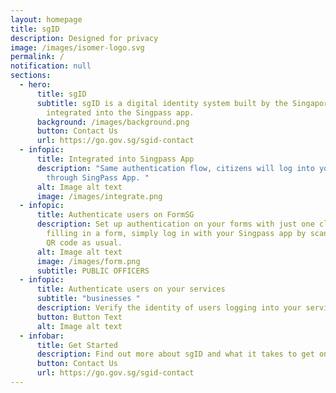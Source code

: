 ```yaml
---
layout: homepage
title: sgID
description: Designed for privacy
image: /images/isomer-logo.svg
permalink: /
notification: null
sections:
  - hero:
      title: sgID
      subtitle: sgID is a digital identity system built by the Singapore Government,
        integrated into the Singpass app.
      background: /images/background.png
      button: Contact Us
      url: https://go.gov.sg/sgid-contact
  - infopic:
      title: Integrated into Singpass App
      description: "Same authentication flow, citizens will log into your services
        through SingPass App. "
      alt: Image alt text
      image: /images/integrate.png
  - infopic:
      title: Authenticate users on FormSG
      description: Set up authentication on your forms with just one click. If you are
        filling in a form, simply log in with your Singpass app by scanning the
        QR code as usual.
      alt: Image alt text
      image: /images/form.png
      subtitle: PUBLIC OFFICERS
  - infopic:
      title: Authenticate users on your services
      subtitle: "businesses "
      description: Verify the identity of users logging into your services with sgID
      button: Button Text
      alt: Image alt text
  - infobar:
      title: Get Started
      description: Find out more about sgID and what it takes to get onboard
      button: Contact Us
      url: https://go.gov.sg/sgid-contact
---
```

